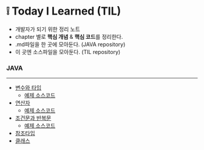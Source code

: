 # :grey_exclamation: Today I Learned (TIL) 

- 개발자가 되기 위한 정리 노트 
- chapter 별로 **핵심 개념** & **핵심 코드**를 정리한다.
- .md파일을 한 곳에 모아둔다. (JAVA repository)
- 이 곳엔 소스파일을 모아둔다. (TIL repository)



### JAVA 

---

- [변수와 타입](https://github.com/jisuMin/Java/blob/aa0ec0d85742f2dfad77da4a628969bf83d2cc50/Variable%20&%20type.md)
    - [예제 소스코드](https://github.com/jisuMin/TIL/tree/master/JAVA/day02)
- [연산자](https://github.com/jisuMin/Java/blob/2e6dbad66347f26ff39dde7411b9eda57123151e/Operator.md)
    - [예제 소스코드](https://github.com/jisuMin/TIL/blob/d9386b1f2c226606647b666b208c5e758249ffea/JAVA/day02/CastingTest.java)
- [조건문과 반복문](https://github.com/jisuMin/Java/blob/407f2a42fb2251c8348ab3dc6110929a1f82b0aa/03_If_For_While.md)
    - [예제 소스코드]()
- [참조타입]()
- [클래스]()